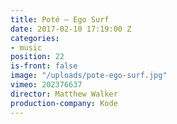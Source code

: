 ```yaml
---
title: Poté — Ego Surf
date: 2017-02-10 17:19:00 Z
categories:
- music
position: 22
is-front: false
image: "/uploads/pote-ego-surf.jpg"
vimeo: 202376637
director: Matthew Walker
production-company: Kode
---
```


